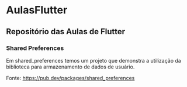 # AulasFlutter

## Repositório das Aulas de Flutter

### Shared Preferences
Em shared_preferences temos um projeto que demonstra a utilização da biblioteca para armazenamento de dados de usuário.

Fonte: https://pub.dev/packages/shared_preferences 
